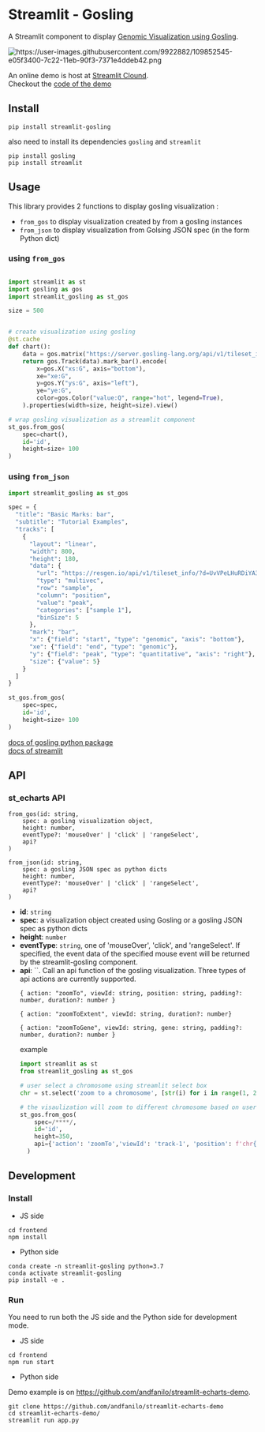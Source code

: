 # Streamlit - Gosling

A Streamlit component to display [Genomic Visualization using Gosling](http://gosling-lang.org).

<img alt="https://user-images.githubusercontent.com/9922882/109852545-e05f3400-7c22-11eb-90f3-7371e4ddeb42.png" src="https://user-images.githubusercontent.com/9922882/109852545-e05f3400-7c22-11eb-90f3-7371e4ddeb42.png">

An online demo is host at [Streamlit Clound](https://wangqianwen0418-streamlit-gosling-demo-st-gos-demo-zo60pz.streamlitapp.com/).  
Checkout the [code of the demo](wangqianwen0418/streamlit-gosling-demo/main/st_gos_demo.py)


## Install

```shell script
pip install streamlit-gosling
```

also need to install its dependencies `gosling` and `streamlit`
```
pip install gosling
pip install streamlit
```


## Usage

This library provides 2 functions to display gosling visualization :

- `from_gos` to display visualization created by from a gosling instances
- `from_json` to display visualization from Golsing JSON spec (in the form Python dict)

### using `from_gos`
```python

import streamlit as st
import gosling as gos
import streamlit_gosling as st_gos

size = 500


# create visualization using gosling
@st.cache
def chart():
    data = gos.matrix("https://server.gosling-lang.org/api/v1/tileset_info/?d=leung2015-hg38")
    return gos.Track(data).mark_bar().encode(
        x=gos.X("xs:G", axis="bottom"),
        xe="xe:G",
        y=gos.Y("ys:G", axis="left"),
        ye="ye:G",
        color=gos.Color("value:Q", range="hot", legend=True),
    ).properties(width=size, height=size).view()

# wrap gosling visualization as a streamlit component
st_gos.from_gos(
    spec=chart(), 
    id='id', 
    height=size+ 100
)
```

### using `from_json`
```python
import streamlit_gosling as st_gos

spec = {
  "title": "Basic Marks: bar",
  "subtitle": "Tutorial Examples",
  "tracks": [
    {
      "layout": "linear",
      "width": 800,
      "height": 180,
      "data": {
        "url": "https://resgen.io/api/v1/tileset_info/?d=UvVPeLHuRDiYA3qwFlm7xQ",
        "type": "multivec",
        "row": "sample",
        "column": "position",
        "value": "peak",
        "categories": ["sample 1"],
        "binSize": 5
      },
      "mark": "bar",
      "x": {"field": "start", "type": "genomic", "axis": "bottom"},
      "xe": {"field": "end", "type": "genomic"},
      "y": {"field": "peak", "type": "quantitative", "axis": "right"},
      "size": {"value": 5}
    }
  ]
}

st_gos.from_gos(
    spec=spec, 
    id='id', 
    height=size+ 100
)
```

[docs of gosling python package](https://gosling-lang.github.io/gos)  
[docs of streamlit](https://docs.streamlit.io/)

## API

### st_echarts API

```
from_gos(id: string,
    spec: a gosling visualization object,
    height: number,
    eventType?: 'mouseOver' | 'click' | 'rangeSelect',
    api?
)
```

```
from_json(id: string,
    spec: a gosling JSON spec as python dicts
    height: number,
    eventType?: 'mouseOver' | 'click' | 'rangeSelect',
    api?
)
```

- **id**: `string`
- **spec**: a visualization object created using Gosling or a gosling JSON spec as python dicts
- **height**: `number`
- **eventType**: `string`, one of 'mouseOver', 'click', and 'rangeSelect'. If specified, the event data of the specified mouse event will be returned by the streamlit-gosling component.
- **api**: ``. Call an api function of the gosling visualization. 
  Three types of api actions are currently supported. 
  ```
  { action: "zoomTo", viewId: string, position: string, padding?: number, duration?: number }

  { action: "zoomToExtent", viewId: string, duration?: number}
    
  { action: "zoomToGene", viewId: string, gene: string, padding?: number, duration?: number }
  
  ```
  example
  ```python
  import streamlit as st
  from streamlit_gosling as st_gos

  # user select a chromosome using streamlit select box
  chr = st.select('zoom to a chromosome', [str(i) for i in range(1, 20)])

  # the visaulization will zoom to different chromosome based on users' selection
  st_gos.from_gos(
      spec=/****/, 
      id='id', 
      height=350, 
      api={'action': 'zoomTo','viewId': 'track-1', 'position': f'chr{chr}'}
    )
  ```

## Development

### Install

- JS side

```shell script
cd frontend
npm install
```

- Python side

```shell script
conda create -n streamlit-gosling python=3.7
conda activate streamlit-gosling
pip install -e .
```

### Run

You need to run both the JS side and the Python side for development mode.

- JS side

```shell script
cd frontend
npm run start
```

- Python side

Demo example is on https://github.com/andfanilo/streamlit-echarts-demo.

```shell script
git clone https://github.com/andfanilo/streamlit-echarts-demo
cd streamlit-echarts-demo/
streamlit run app.py
```

<!-- ## Static HTML file
If you only need static rendering of gosling, with no communication from Gosling back to Streamlit, then you may not need `streamlit-gosling`.
Using  `components.html` will be the easiest way.
```python
import gosling as gos
import streamlit.components.v1

import urllib.request as urllib
import json

URL = "https://gist.githubusercontent.com/sehilyi/54eaeecd2f07203a707e1516b1cf8e60/raw/d7728224b475a87604f97ba5522e1501edc2565a/gosling.js"

def load_schema():
    with urllib.urlopen(urllib.Request(URL)) as response:
        raw = response.read()
        conf = json.loads(raw)
    return conf

if __name__ == "__main__":
    schema = load_schema()
    html = gos.View(**schema)._repr_mimebundle_()['text/html']
    streamlit.components.v1.html(html, width=800, height=300)
``` -->